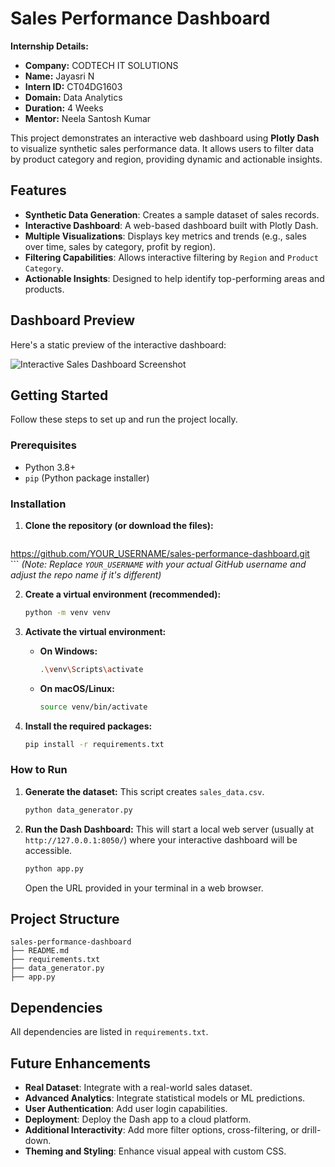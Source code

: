 # Sales Performance Dashboard

**Internship Details:**
* **Company:** CODTECH IT SOLUTIONS
* **Name:** Jayasri N
* **Intern ID:** CT04DG1603
* **Domain:** Data Analytics
* **Duration:** 4 Weeks
* **Mentor:** Neela Santosh Kumar

This project demonstrates an interactive web dashboard using **Plotly Dash** to visualize synthetic sales performance data. It allows users to filter data by product category and region, providing dynamic and actionable insights.

## Features

* **Synthetic Data Generation**: Creates a sample dataset of sales records.
* **Interactive Dashboard**: A web-based dashboard built with Plotly Dash.
* **Multiple Visualizations**: Displays key metrics and trends (e.g., sales over time, sales by category, profit by region).
* **Filtering Capabilities**: Allows interactive filtering by `Region` and `Product Category`.
* **Actionable Insights**: Designed to help identify top-performing areas and products.

## Dashboard Preview

Here's a static preview of the interactive dashboard:

![Interactive Sales Dashboard Screenshot](dashboard_screenshot.png)

## Getting Started

Follow these steps to set up and run the project locally.

### Prerequisites

* Python 3.8+
* `pip` (Python package installer)

### Installation

1.  **Clone the repository (or download the files):**
    ```bash
   https://github.com/YOUR_USERNAME/sales-performance-dashboard.git   
    ```
    *(Note: Replace `YOUR_USERNAME` with your actual GitHub username and adjust the repo name if it's different)*

2.  **Create a virtual environment (recommended):**
    ```bash
    python -m venv venv
    ```

3.  **Activate the virtual environment:**
    * **On Windows:**
        ```bash
        .\venv\Scripts\activate
        ```
    * **On macOS/Linux:**
        ```bash
        source venv/bin/activate
        ```

4.  **Install the required packages:**
    ```bash
    pip install -r requirements.txt
    ```

### How to Run

1.  **Generate the dataset:**
    This script creates `sales_data.csv`.
    ```bash
    python data_generator.py
    ```

2.  **Run the Dash Dashboard:**
    This will start a local web server (usually at `http://127.0.0.1:8050/`) where your interactive dashboard will be accessible.
    ```bash
    python app.py
    ```
    Open the URL provided in your terminal in a web browser.

## Project Structure
```
sales-performance-dashboard
├── README.md
├── requirements.txt
├── data_generator.py       
├── app.py
```
## Dependencies

All dependencies are listed in `requirements.txt`.

## Future Enhancements

* **Real Dataset**: Integrate with a real-world sales dataset.
* **Advanced Analytics**: Integrate statistical models or ML predictions.
* **User Authentication**: Add user login capabilities.
* **Deployment**: Deploy the Dash app to a cloud platform.
* **Additional Interactivity**: Add more filter options, cross-filtering, or drill-down.
* **Theming and Styling**: Enhance visual appeal with custom CSS.



